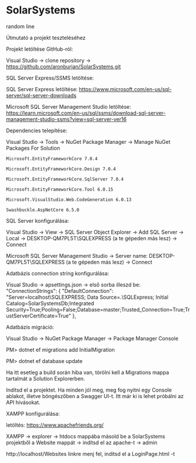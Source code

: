 # SolarSystems
random line

Útmutató a projekt teszteléséhez



Projekt letöltése GitHub-ról:

  Visual Studio -> clone repository -> https://github.com/aronburjan/SolarSystems.git

SQL Server Express/SSMS letöltése:

  SQL Server Express letöltése: https://www.microsoft.com/en-us/sql-server/sql-server-downloads
  
  Microsoft SQL Server Management Studio letöltése: https://learn.microsoft.com/en-us/sql/ssms/download-sql-server-management-studio-ssms?view=sql-server-ver16


Dependencies telepítése:

Visual Studio -> Tools -> NuGet Package Manager -> Manage NuGet Packages For Solution

    Microsoft.EntityFrameworkCore 7.0.4
  
    Microsoft.EntityFrameworkCore.Design 7.0.4
  
    Microsoft.EntityFrameworkCore.SqlServer 7.0.4
  
    Microsoft.EntityFrameworkCore.Tool 6.0.15
  
    Microsoft.VisualStudio.Web.CodeGeneration 6.0.13
  
    Swashbuckle.AspNetCore 6.5.0



SQL Server konfigurálása:

  Visual Studio -> View -> SQL Server Object Explorer -> Add SQL Server -> Local -> DESKTOP-QM7PL5T\SQLEXPRESS (a te gépeden más lesz) -> Connect
  
  Microsoft SQL Server Management Studio -> Server name: DESKTOP-QM7PL5T\SQLEXPRESS (a te gépeden más lesz) -> Connect
  
  
  
Adatbázis connection string konfigurálása:

  Visual Studio -> apsettings.json -> első sorba illeszd be: "ConnectionStrings": {
    "DefaultConnection": "Server=localhost\\SQLEXPRESS; Data Source=.\\SQLExpress; Initial Catalog=SolarSystemsDb;Integrated Security=True;Pooling=False;Database=master;Trusted_Connection=True;TrustServerCertificate=True"
  },
  
  
  
Adatbázis migráció:

  Visual Studio -> NuGet Package Manager -> Package Manager Console 
  
  PM> dotnet ef migrations add InitialMigration
  
  PM> dotnet ef database update
  
  Ha itt esetleg a build során hiba van, törölni kell a Migrations mappa tartalmát a Solution Explorerben.
  
  
  
Indítsd el a projektet. Ha minden jól meg, meg fog nyitni egy Console ablakot, illetve böngészőben a Swagger UI-t. Itt már ki is lehet próbálni az API hívásokat.
  
  
  
XAMPP konfigurálása:

  letöltés: https://www.apachefriends.org/
  
  XAMPP -> explorer -> htdocs mappába másold be a SolarSystems projektből a Website mappát -> indítsd el az apache-t -> admin
  
  http://localhost/Websites linkre menj fel, indítsd el a LoginPage.html -t
